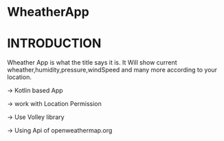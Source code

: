 # WheatherApp
# INTRODUCTION
Wheather App is what the title says it is. It Will show current wheather,humidity,pressure,windSpeed and many more according to your location.

-> Kotlin based App

-> work with Location Permission

-> Use Volley library

-> Using Api of openweathermap.org 
